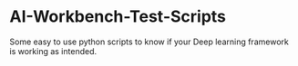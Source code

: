 # AI-Workbench-Test-Scripts
Some easy to use python scripts to know if your Deep learning framework is working as intended.
